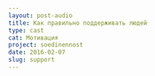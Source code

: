 ```yaml
---
layout: post-audio
title: Как правильно поддерживать людей
type: cast
cat: Мотивация
project: soedinennost
date: 2016-02-07
slug: support
---
```

